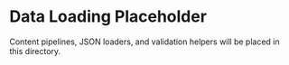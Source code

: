 # Data Loading Placeholder

Content pipelines, JSON loaders, and validation helpers will be placed in this directory.
